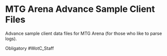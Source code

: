 # MTG Arena Advance Sample Client Files

Advance sample client data files for MTG Arena (for those who like to parse logs).

Obligatory #WotC_Staff